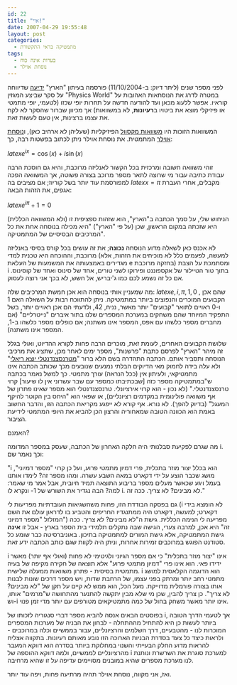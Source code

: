 ```yaml
---
id: 22
title: "איי!"
date: 2007-04-29 19:55:48
layout: post
categories: 
  - מתמטיקה בראי התקשורת
tags: 
  - בערות אינה כוח
  - נוסחת אוילר
---
```

לפני מספר שנים (ליתר דיוק: ב-11/10/2004) פורסמה בעיתון "הארץ" <a href="http://www.haaretz.co.il/hasite/pages/ShArtPE.jhtml?itemNo=487043&amp;contrassID=2&amp;subContrassID=2&amp;sbSubContrassID=0">ידיעה</a> שדיווחה על סקר שביצע המגזין "<span class="t15">Physics World" במטרה לדרג את הנוסחאות האהובות על קוראיו. אפשר ללעוג מכאן ועד להודעה חדשה על תחרות יופי שכזו (לטעמי, יופי מתמטי או פיזיקלי מוצא את ביטויו ב<strong>רעיונות</strong>, לא במשוואות) אך מכיוון שברור שהסקר לא לקח את עצמו ברצינות, אין טעם לעשות זאת.</span>

המשוואות הזוכות היו <a href="http://he.wikipedia.org/wiki/%D7%9E%D7%A9%D7%95%D7%95%D7%90%D7%95%D7%AA_%D7%9E%D7%A7%D7%A1%D7%95%D7%95%D7%9C">משוואות מקסוול</a> הפיזיקליות (שעליהן לא ארחיב כאן), ו<a href="http://he.wikipedia.org/wiki/%D7%A0%D7%95%D7%A1%D7%97%D7%AA_%D7%90%D7%95%D7%99%D7%9C%D7%A8">נוסחת אוילר</a> המתמטית. את נוסחת אוילר ניתן לכתוב בפשטות רבה, כך:

$latex e^{ix}=\cos(x)+i\sin(x)$

זוהי משוואה חשובה ומרכזית בכל הקשור לאנליזה מרוכבת, והיא גם חוסכת הרבה עבודת כתיבה עבור מי שרוצה לתאר מספר מרוכב בצורה פשוטה, אך המשוואה הפכה למפורסמת עוד יותר בשל קוריוז; אם מציבים בה $latex x=\pi$ מקבלים, אחרי העברת אגפים, את הזהות הבאה:

$latex e^{i\pi}+1=0$

הניחוש שלי, על סמך הכתבה ב"הארץ", הוא שזהות ספציפית זו (ולא המשוואה הכללית) היא שזכתה במקום הראשון, שכן (על פי "הארץ") "<span class="t15">היא מכילה בנוסחה אחת את כל המרכיבים הבסיסיים של המתמטיקה".</span>

לא אכנס כאן לשאלה מדוע הנוסחה <strong>נכונה</strong>; את זה עושים בכל קורס בסיסי באנליזה מרוכבת, וההוכחה היא טכנית למדי (למעשה, לפעמים כלל לא מוכיחים את הזהות, אלא מגדירים באמצעותה את המשמעות של העלאת e בחזקה מרוכבת) ומסתמכת על הצבת i בתוך טור הטיילור של אקספוננט ופירוקו לשני טורים, אחד של סינוס ואחד של קוסינוס. אם כל זה נשמע לכם כמו ג'יבריש, אל חשש, לא בכך אני רוצה לעסוק.

מה שמעניין אותי בנוסחה הוא אכן חמשת המרכיבים שלה: $latex e,i,\pi,1,0$ , שהם אכן הקבועים המוכרים והנפוצים ביותר במתמטיקה. ניתן להתווכח רבות על השאלה האם 1 ו-0 ראויים לתואר "קבועים" יותר מאשר, נניח, 42, ולדעתי הם אכן ראויים יותר, בשל התפקיד המיוחד שהם משחקים במערכת המספרים שלנו בתור איברים "נייטרליים" (אם מחברים מספר כלשהו עם אפס, המספר אינו משתנה; אם כופלים מספר כלשהו ב-1, המספר אינו משתנה).

שלושת הקבועים האחרים, לעומת זאת, מוכרים הרבה פחות לקורא ההדיוט, ואולי בגלל זה מיהר "הארץ" לפרסם כתבת "פרשנות", מספר ימים לאחר מכן, שתציג את מרכיבי הנוסחה ותסביר אותם. הכתבה התהדרה בשם הלא ברור "<a href=".http://www.haaretz.co.il/hasite/pages/ShArtPE.jhtml?itemNo=490100&amp;contrassID=2&amp;subContrassID=2&amp;sbSubContrassID=0"><span class="t18B">מטרנסצנדנטלי יוצא ריאלי</span></a>" ולא עלה בידה לחמוק מאי הדיוקים הבלתי נמנעים שנובעים מכך שכותב הכתבה אינו מתמטיקאי, ולעיתון אין (ככל הנראה) עורך מתמטי. כך למשל נאמר בכתבה ש"<span class="t15">במתמטיקה מספר כזה [</span><span class="t15">שבכתיבתו כמספר עם שבר עשרוני אין לו שיעור</span><span class="t15">] קרוי טרנסצנדנטלי.</span>" (לא נכון - הוא קרוי אירציונלי. טרנסצנדנטלי הוא מספר שאינו פתרון של אף משוואה פולינומית במקדמים רציונליים), או שפאי הוא "<span class="t15">היחס בין הקוטר להיקף המעגל</span>" (בדיוק להפך). לא נורא. אף קורא לא ייפגע מקריאת הכתבה הזו, והדבר החשוב באמת הוא הכוונה הטובה שמאחוריה והרצון הכן להביא את היופי המתמטי לידיעת הציבור.

האמנם?

מה שגרם לפקיעת סבלנותי היה חלקה האחרון של הכתבה, שעסק במספר המדומה i. וכך נאמר שם:

"<span class="t15">i הוא בכלל יצור מוזר בתכלית, פרי דמיון מתמטי פרוע, ועל כן קרוי "מספר דמיוני", מושג שכבר הוצע על ידי דקארט במאה השבע עשרה. ומהו מספר זה? לימדו אותנו בעמל ויגע שכאשר מעלים מספר בריבוע התוצאה תמיד חיובית, אבל אמר מי שאמר: למה? הבה נגדיר את השורש של 1- ונקרא לו i. לא מבינים? לא צריך. ככה זה.</span>"

גם בפסקה הבודדת הזו, פחות משהשגיאות העובדתיות מפריעות לי (i לא הומצא בידי דקארט; למעשה, דקארט היה ממתנגדיו החריפים והטביע בו לדראון עולם את השם המזלזל "מספר דמיוני") מפריעה לי הנימה הכללית. גישת ה"לא מבינים? לא צריך. ככה זה" היא אכן, למרבה צערי, הגישה שבה נתקלים תלמידי בית הספר בארץ - אבל זו <strong>אינה</strong> גישת המתמטיקה, אלא גישת המורים למתמטיקה בתיכון. באוניברסיטה כבר שומע כל סטודנט הפוגש במרוכבים זמירות אחרות, וניתן היה לקוות שגם כותב הכתבה ידע זאת.

i אינו "יצור מוזר בתכלית" כי אם מספר הגיוני ולגיטימי לא פחות (ואולי אף יותר) מאשר ידידו פאי. הוא אינו פרי "דמיון מתמטי פרוע" אלא תוצאה של חקירה מקיפה של בעיה מתמטית בסיסית - פתרון משוואות ממעלה שלישית. i הוא הדוגמה הקלאסית למושג מתמטי רחב יותר ומרתק בפני עצמו, של הרחבת שדות, ויש מספר דרכים שונות לבנות אותו בצורה פורמלית מדוייקת. מעל הכל, הוא ממש לא קיים על תקן של "לא מבינים? לא צריך". כן צריך להבין, שכן מי שלא מבין יתקשה להתנער מהתחושה ש"מרמים" אותו, וש-i אינו יותר מאשר משחק בחול של כמה מתמטיקאים מטורפים עם יותר מדי זמן פנוי.

בפוסטים הבאים אנסה להביא מספר דברי סנגוריה לזכותו של i, אך לטעמי הדרך הטובה ביותר לעשות כן היא להתחיל מההתחלה - לבחון את הבניה של מערכות המספרים המוכרות לנו - מהטבעיים, דרך השלמים והרציונליים, עבור בממשיים וכלה במרוכבים - ולראות כיצד כל צעד בסדרת הבניות הארוכה הזו נובע מאותם רעיונות. בתקווה אצליח להראות מדוע החלק הבעייתי והשנוי במחלוקת ביותר בסדרה הוא דווקא המעבר מהרציונליים לממשיים, ולמה דווקא ההוספה של i למערכת סוגרת את השרשרת ונותנת לנו מערכת מספרים שהיא במובנים מסויימים עדיפה על זו שהיא מרחיבה.

ואז, אני מקווה, נוסחת אוילר תהיה מרתיעה פחות, ויפה עוד יותר.
